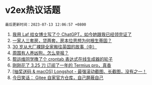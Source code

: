 # v2ex热议话题

`最后更新时间：2023-07-13 12:06:57 +0800`

1. [我用 Laf 给女博士写了个 ChatGPT，如今她跟我已经领完证了](https://www.v2ex.com/t/956180)
1. [一家人三套房，贷两套，房本位思想为何根生蒂固？](https://www.v2ex.com/t/956122)
1. [30 岁从大厂裸辞全家搬往英国的故事（中）](https://www.v2ex.com/t/956323)
1. [周围有人养凶狗，怎么举报？](https://www.v2ex.com/t/956254)
1. [帮运维同学撸了个 crontab 表达式在线生成器的轮子](https://www.v2ex.com/t/956178)
1. [刚刚花了 3.25 刀 订阅了一年的 Termius pro，真香](https://www.v2ex.com/t/956238)
1. [[抽奖送码 & macOS] Longshot - 最强滚动截图、长截图，没有之一！](https://www.v2ex.com/t/956351)
1. [今日笑话： Gitee 自家官方仓库，自己屏蔽自己](https://www.v2ex.com/t/956169)

